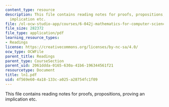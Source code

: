 ```yaml
---
content_type: resource
description: This file contains reading notes for proofs, propositions, proving an
  implication etc.
file: /ol-ocw-studio-app/courses/6-042j-mathematics-for-computer-science-fall-2005/4f569e604a18133ca025a28754fc1f09_ln1.pdf
file_size: 282372
file_type: application/pdf
learning_resource_types:
- Readings
license: https://creativecommons.org/licenses/by-nc-sa/4.0/
ocw_type: OCWFile
parent_title: Readings
parent_type: CourseSection
parent_uid: 2061ddda-0165-630a-41b6-196344561f21
resourcetype: Document
title: ln1.pdf
uid: 4f569e60-4a18-133c-a025-a28754fc1f09
---
```

This file contains reading notes for proofs, propositions, proving an implication etc.